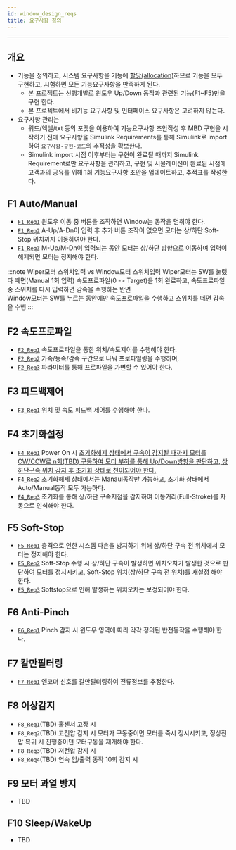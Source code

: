 ```yaml
---
id: window_design_reqs
title: 요구사항 정의
---
```

---

## 개요

* 기능을 정의하고, 시스템 요구사항을 기능에 <u>할당(allocation)</u>하므로 기능을 모두 구현하고, 시험하면 모든 기능요구사항을 만족하게 된다.
  * 본 프로젝트는 선행개발로 윈도우 Up/Down 동작과 관련된 기능(F1~F5)만을 구현 한다.
  * 본 프로젝트에서 비기능 요구사항 및 인터페이스 요구사항은 고려하지 않는다.
* 요구사항 관리는
  * 워드/엑셀/txt 등의 포멧을 이용하여 기능요구사항 초안작성 후 MBD 구현을 시작하기 전에 요구사항을 Simulink Requirements를 통해 Simulink로 import하여 `요구사항-구현-코드`의 추적성을 확보한다.
  * Simulink import 시점 이후부터는 구현이 완료될 때까지 Simulink Requirement로만 요구사항을 관리하고, 구현 및 시뮬레이션이 완료된 시점에 고객과의 공유를 위해 1회 기능요구사항 초안을 업데이트하고, 추적표를 작성한다.

## F1 Auto/Manual

* [`F1_Req1`](./window_realize_f1_AutoManual#window-logic) 윈도우 이동 중 버튼을 조작하면 Window는 동작을 멈춰야 한다.
* [`F1_Req2`](./window_realize_f1_AutoManual#window-logic) A-Up/A-Dn이 입력 후 추가 버튼 조작이 없으면 모터는 상/하단 Soft-Stop 위치까지 이동하여야 한다.
* [`F1_Req3`](./window_realize_f1_AutoManual#window-logic) M-Up/M-Dn이 입력되는 동안 모터는 상/하단 방향으로 이동하며 입력이 해제되면 모터는 정지해야 한다.

:::note Wiper모터 스위치입력 vs Window모터 스위치입력
Wiper모터는 SW를 눌렀다 떼면(Manual 1회 입력) 속도프로파일(0 -> Target)을 1회 완료하고, 속도프로파일 중 스위치를 다시 입력하면 감속을 수행하는 반면  
Window모터는 SW를 누르는 동안에만 속도프로파일을 수행하고 스위치를 떼면 감속을 수행
:::

## F2 속도프로파일

* [`F2_Req1`](./window_realize_f3_FeedbackControl#feedback-control-period) 속도프로파일을 통한 위치/속도제어를 수행해야 한다.
* [`F2_Req2`](./window_realize_f2_Profiling#vel-profiling) 가속/등속/감속 구간으로 나눠 프로파일링을 수행하며, 
* [`F2_Req3`](./window_realize_f2_Profiling#vel-profiling) 파라미터를 통해 프로파일을 가변할 수 있어야 한다.
  
## F3 피드백제어

* [`F3_Req1`](./window_realize_f3_FeedbackControl#feedback-control-simulation) 위치 및 속도 피드백 제어를 수행해야 한다.

## F4 초기화설정

* [`F4_Req1`](./window_realize_f4_Initialize#stuck-detection) Power On 시 [초기화해제 상태에서 구속이 감지될 때까지 모터를 CW/CCW로 n회(TBD) 구동하여 모터 부하를 통해 Up/Down방향을 판단하고, 상하단구속 위치 감지 후 초기화 상태로 천이되어야 한다.](./window_realize_f4_Initialize#init-logic)
* [`F4_Req2`](./window_realize_f4_Initialize#switch-input) 초기화해제 상태에서는 Manaul동작만 가능하고, 초기화 상태에서 Auto/Manual동작 모두 가능하다.
* [`F4_Req3`](./window_realize_f4_Initialize#init-logic) 초기화를 통해 상/하단 구속지점을 감지하여 이동거리(Full-Stroke)를 자동으로 인식해야 한다.
  
## F5 Soft-Stop

* [`F5_Req1`](./window_realize_f5_SoftStop#soft-stop) 충격으로 인한 시스템 파손을 방지하기 위해 상/하단 구속 전 위치에서 모터는 정지해야 한다.
* [`F5_Req2`](./window_realize_f5_SoftStop#soft-stop) Soft-Stop 수행 시 상/하단 구속이 발생하면 위치오차가 발생한 것으로 판단하여 모터를 정지시키고, Soft-Stop 위치(상/하단 구속 전 위치)를 재설정 해야 한다.
* [`F5_Req3`](./window_realize_f5_SoftStop#pos-data-reset) Softstop으로 인해 발생하는 위치오차는 보정되어야 한다.
  
## F6 Anti-Pinch

* [`F6_Req1`](./window_realize_f6_AntiPinch#anti-pinch-by-window-area) Pinch 감지 시 윈도우 영역에 따라 각각 정의된 반전동작을 수행해야 한다.
  
## F7 칼만필터링

* [`F7_Req1`](./window_realize_f7_KalmanFilter#basic-concept) 엔코더 신호를 칼만필터링하여 전류정보를 추정한다.
  
## F8 이상감지

* `F8_Req1`(TBD) 홀센서 고장 시 
* `F8_Req2`(TBD) 고전압 감지 시 모터가 구동중이면 모터를 즉시 정시시키고, 정상전압 복귀 시 진행중이던 모터구동을 재개해야 한다.
* `F8_Req3`(TBD) 저전압 감지 시 
* `F8_Req4`(TBD) 연속 입/출력 동작 10회 감지 시 

## F9 모터 과열 방지

* TBD

## F10 Sleep/WakeUp

* TBD

